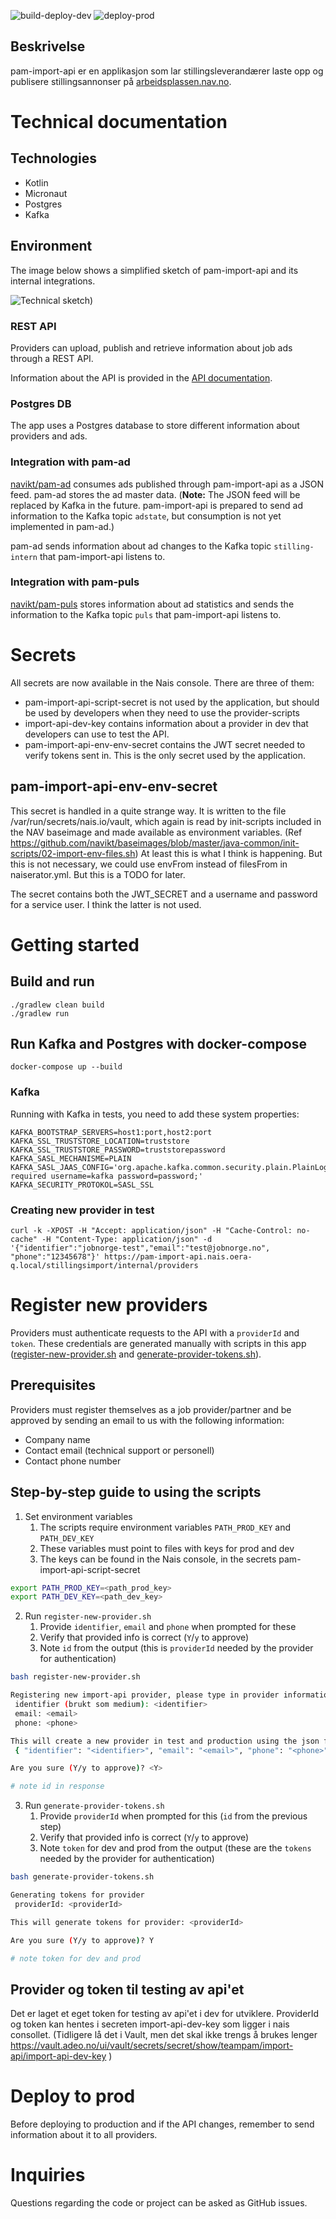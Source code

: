 ![build-deploy-dev](https://github.com/navikt/pam-import-api/workflows/build-deploy-dev/badge.svg)
![deploy-prod](https://github.com/navikt/pam-import-api/workflows/deploy-prod/badge.svg)

## Beskrivelse
pam-import-api er en applikasjon som lar stillingsleverandærer laste opp og publisere stillingsannonser på [arbeidsplassen.nav.no](https://arbeidsplassen.nav.no/).

# Technical documentation

## Technologies

* Kotlin
* Micronaut
* Postgres
* Kafka

## Environment

The image below shows a simplified sketch of pam-import-api and its internal integrations.

![Technical sketch)](images/technical-sketch.png)

### REST API

Providers can upload, publish and retrieve information about job ads through a REST API.

Information about the API is provided in the [API documentation](https://navikt.github.io/pam-import-api/).

### Postgres DB

The app uses a Postgres database to store different information about providers and ads.

### Integration with pam-ad

[navikt/pam-ad](https://github.com/navikt/pam-ad) consumes ads published through pam-import-api as a JSON feed.
pam-ad
stores the ad master data. (**Note:** The JSON feed will be replaced by Kafka in the future. pam-import-api is
prepared to send ad information to the Kafka topic `adstate`, but consumption is not yet implemented in pam-ad.)

pam-ad sends information about ad changes to the Kafka topic `stilling-intern` that pam-import-api listens to.

### Integration with pam-puls

[navikt/pam-puls](https://github.com/navikt/pam-puls) stores information about ad statistics and sends the
information to the Kafka topic `puls` that pam-import-api listens to.

# Secrets

All secrets are now available in the Nais console. There are three of them:
* pam-import-api-script-secret is not used by the application, but should be used by developers when they need to use the provider-scripts
* import-api-dev-key contains information about a provider in dev that developers can use to test the API.
* pam-import-api-env-env-secret contains the JWT secret needed to verify tokens sent in. This is the only secret used by the application.

## pam-import-api-env-env-secret

This secret is handled in a quite strange way. It is written to the file /var/run/secrets/nais.io/vault, 
which again is read by init-scripts included in the NAV baseimage and made available as environment variables.
(Ref https://github.com/navikt/baseimages/blob/master/java-common/init-scripts/02-import-env-files.sh)
At least this is what I think is happening.
But this is not necessary, we could use envFrom instead of filesFrom in naiserator.yml. But this is a TODO for later.

The secret contains both the JWT_SECRET and a username and password for a service user. I think the latter is not used.

# Getting started

## Build and run

```
./gradlew clean build
./gradlew run
```

## Run Kafka and Postgres with docker-compose

```
docker-compose up --build
```

### Kafka

Running with Kafka in tests, you need to add these system properties:

```
KAFKA_BOOTSTRAP_SERVERS=host1:port,host2:port
KAFKA_SSL_TRUSTSTORE_LOCATION=truststore
KAFKA_SSL_TRUSTSTORE_PASSWORD=truststorepassword
KAFKA_SASL_MECHANISME=PLAIN
KAFKA_SASL_JAAS_CONFIG='org.apache.kafka.common.security.plain.PlainLoginModule required username=kafka password=password;'
KAFKA_SECURITY_PROTOKOL=SASL_SSL
```

### Creating new provider in test

```
curl -k -XPOST -H "Accept: application/json" -H "Cache-Control: no-cache" -H "Content-Type: application/json" -d '{"identifier":"jobnorge-test","email":"test@jobnorge.no", "phone":"12345678"}' https://pam-import-api.nais.oera-q.local/stillingsimport/internal/providers
```

# Register new providers

Providers must authenticate requests to the API with a `providerId` and `token`. These credentials are generated manually with scripts in this app ([register-new-provider.sh](https://github.com/navikt/pam-import-api/blob/master/scripts/register-new-provider.sh) and [generate-provider-tokens.sh](https://github.com/navikt/pam-import-api/blob/master/scripts/generate-provider-tokens.sh)).

## Prerequisites

Providers must register themselves as a job provider/partner and be approved by sending an email to us with the following information:
* Company name
* Contact email (technical support or personell)
* Contact phone number

## Step-by-step guide to using the scripts

1. Set environment variables
    1. The scripts require environment variables `PATH_PROD_KEY` and `PATH_DEV_KEY`
    2. These variables must point to files with keys for prod and dev
    3. The keys can be found in the Nais console, in the secrets pam-import-api-script-secret

```bash
export PATH_PROD_KEY=<path_prod_key>
export PATH_DEV_KEY=<path_dev_key>
```

2. Run `register-new-provider.sh`
    1. Provide `identifier`, `email` and `phone` when prompted for these
    2. Verify that provided info is correct (`Y`/`y` to approve)
    3. Note `id` from the output (this is `providerId` needed by the provider for authentication)

```bash
bash register-new-provider.sh

Registering new import-api provider, please type in provider information
 identifier (brukt som medium): <identifier>
 email: <email>
 phone: <phone>

This will create a new provider in test and production using the json file:
 { "identifier": "<identifier>", "email": "<email>", "phone": "<phone>" } 

Are you sure (Y/y to approve)? <Y>

# note id in response
```

3. Run `generate-provider-tokens.sh`
    1. Provide `providerId` when prompted for this (`id` from the previous step)
    2. Verify that provided info is correct (`Y`/`y` to approve)
    3. Note `token` for dev and prod from the output (these are the `tokens` needed by the provider for authentication)

```bash
bash generate-provider-tokens.sh

Generating tokens for provider
 providerId: <providerId>

This will generate tokens for provider: <providerId> 

Are you sure (Y/y to approve)? Y

# note token for dev and prod
```

## Provider og token til testing av api'et 
Det er laget et eget token for testing av api'et i dev for utviklere. 
ProviderId og token kan hentes i secreten import-api-dev-key som ligger i nais consollet.
(Tidligere lå det i Vault, men det skal ikke trengs å brukes lenger
https://vault.adeo.no/ui/vault/secrets/secret/show/teampam/import-api/import-api-dev-key ) 

# Deploy to prod

Before deploying to production and if the API changes, remember to send information about it to all providers.

# Inquiries

Questions regarding the code or project can be asked as GitHub issues.
